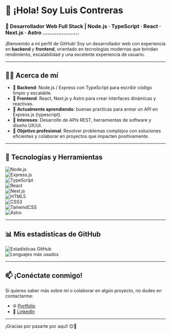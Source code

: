 # 👋 ¡Hola! Soy Luis Contreras

### 🚀 Desarrollador Web Full Stack | Node.js · TypeScript · React · Next.js · Astro ..................... 

¡Bienvenido a mi perfil de GitHub! Soy un desarrollador web con experiencia en **backend** y **frontend**, orientado en tecnologías modernas que brindan rendimiento, escalabilidad y una excelente experiencia de usuario.

---

## 🧑‍💻 Acerca de mí  
- 💼 **Backend**: Node.js / Express con TypeScript para escribir código limpio y escalable.
- 🎨 **Frontend**: React, Next.js y Astro para crear interfaces dinámicas y reactivas.
- 🌱 **Actualmente aprendiendo**: buenas practicas para armar un API en Express js (typescript).
- 📌 **Intereses**: Desarrollo de APIs REST, herramientas de software y diseño UX/UI.  
- 🎯 **Objetivo profesional**: Resolver problemas complejos con soluciones eficientes y colaborar en proyectos que impacten positivamente.

---

## 🔧 Tecnologías y Herramientas  
![Node.js](https://img.shields.io/badge/Backend-Node.js-green?logo=node.js&logoColor=white)  
![Express.js](https://img.shields.io/badge/Framework-Express-black?logo=express&logoColor=white)  
![TypeScript](https://img.shields.io/badge/Code-TypeScript-blue?logo=typescript&logoColor=white)  
![React](https://img.shields.io/badge/Frontend-React-blue?logo=react&logoColor=white)  
![Next.js](https://img.shields.io/badge/SSR-Next.js-black?logo=next.js&logoColor=white)  
![HTML5](https://img.shields.io/badge/Markup-HTML5-orange?logo=html5&logoColor=white)  
![CSS3](https://img.shields.io/badge/Style-CSS3-blue?logo=css3&logoColor=white)  
![TailwindCSS](https://img.shields.io/badge/Framework-TailwindCSS-38B2AC?logo=tailwind-css&logoColor=white)  
![Astro](https://img.shields.io/badge/SSG-Astro-FF5D01?logo=astro&logoColor=white)


---

## 📊 Mis estadísticas de GitHub  
![Estadísticas GitHub](https://github-readme-stats.vercel.app/api?username=Luis2022cr&show_icons=true&theme=radical)  
![Lenguajes más usados](https://github-readme-stats.vercel.app/api/top-langs/?username=Luis2022cr&layout=compact&theme=radical)

---

## 📫 ¡Conéctate conmigo!  
Si quieres saber más sobre mí o colaborar en algún proyecto, no dudes en contactarme:  
- 🌐 [Portfolio]('')  
- 💼 [LinkedIn]('')  

---

¡Gracias por pasarte por aquí! 😊🚀
